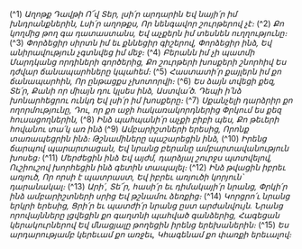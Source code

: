 
(^1) _Աղոթք Դավթի
Ո՜վ Տեր, լսի՛ր արդարին
Եվ նայի՛ր իմ խնդրանքներին,
Լսի՛ր աղոթքս,
Որ նենգավոր շուրթերով չէ։_
(^2) _Քո կողմից թող գա դատաստանս,
Եվ աչքերն իմ տեսնեն ուղղությունը։_
(^3) _Փորձեցիր սիրտն իմ եւ քննեցիր գիշերով,
Փորձեցիր ինձ,
Եվ անիրավություն չգտնվեց իմ մեջ։_
(^4) _Բերանն իմ չի պատմի
Մարդկանց որդիների գործերից,
Քո շուրթերի խոսքերի շնորհիվ
Ես դժվար ճանապարհները կպահեմ։_
(^5) _Հաստատի՛ր քայլերն իմ քո ճանապարհին,
Որ ընթացքս չխոտորվի։_
(^6) _Ես ձայն տվեցի քեզ, Տե՛ր,
Քանի որ միայն դու կլսես ինձ, Աստվա՛ծ.
Դեպի ի՛նձ խոնարհեցրու ունկդ
Եվ լսի՛ր իմ խոսքերը։_
(^7) _Սքանչելի դարձրիր քո ողորմությունը,
Դու, որ քո աջի հակառակորդներից
Փրկում ես քեզ հուսացողներին,_
(^8) _Ինձ պահպանի՛ր աչքի բիբի պես,
Քո թեւերի հովանու տա՛կ առ ինձ_
(^9) _Ամբարիշտների երեսից,
Որոնք տառապեցրին ինձ։
Թշնամիները պաշարեցին ինձ,_
(^10) _Իրենց ճարպով պարարտացան,
Եվ նրանց բերանը ամբարտավանություն խոսեց։_
(^11) _Մերժեցին ինձ
Եվ այժմ, դարձյալ շուրջս պտտվելով,
Ուշիուշով խորհեցին ինձ գետին տապալել։_
(^12) _Ինձ թվացին իբրեւ առյուծ,
Որ որսի է պատրաստ,
Եվ իբրեւ առյուծի կորյուն՝ դարանակալ։_
(^13) _Արի՛, Տե՜ր, հասի՛ր եւ դիմակայի՛ր նրանց,
Փրկի՛ր ինձ ամբարիշտների սրից
Եվ թշնամու ձեռքից։_
(^14) _Կորցրո՛ւ նրանց երկրի երեսից,
Ցրի՛ր եւ պատժի՛ր նրանց ըստ արժանվույն.
Նրանց որովայնները լցվեցին քո գաղտնի պահված գանձերից,
Հագեցան կերակուրներով
Եվ մնացյալը թողեցին իրենց երեխաներին։_
(^15) _Ես արդարությամբ կերեւամ քո առջեւ,
Կհագենամ քո փառքի երեւալով։_
